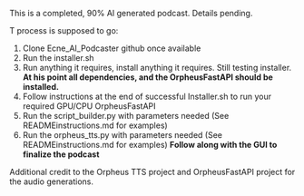 This is a completed, 90% AI generated podcast. Details pending.

T process is supposed to go:
1. Clone Ecne_AI_Podcaster github once available
2. Run the installer.sh
3. Run anything it requires, install anything it requires. Still testing installer.
**At his point all dependencies, and the OrpheusFastAPI should be installed.**
4. Follow instructions at the end of successful Installer.sh to run your required GPU/CPU OrpheusFastAPI
5. Run the script_builder.py with parameters needed (See READMEinstructions.md for examples)
6. Run the orpheus_tts.py with parameters needed (See READMEinstructions.md for examples)
**Follow along with the GUI to finalize the podcast**


Additional credit to the Orpheus TTS project and OrpheusFastAPI project for the audio generations.
